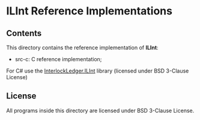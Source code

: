 # ILInt Reference Implementations

## Contents

This directory contains the reference implementation of **ILInt**:

* src-c: C reference implementation;

For C# use the [InterlockLedger.ILInt](https://github.com/interlockledger/ILInt) library (licensed under BSD 3-Clause License) 

## License

All programs inside this directory are licensed under BSD 3-Clause License.

